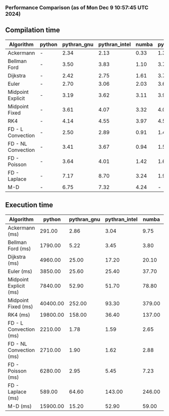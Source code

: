 ### Performance Comparison (as of Mon Dec  9 10:57:45 UTC 2024)
## Compilation time
Algorithm                 | python                    | pythran_gnu               | pythran_intel             | numba                     | pyccel_fortran_gnu        | pyccel_c_gnu              | pyccel_fortran_intel      | pyccel_c_intel           
------------------------- | ------------------------- | ------------------------- | ------------------------- | ------------------------- | ------------------------- | ------------------------- | ------------------------- | -------------------------
Ackermann                 | -                         | 2.34                      | 2.13                      | 0.33                      | 1.35                      | 1.32                      | 1.45                      | 1.40                     
Bellman Ford              | -                         | 3.50                      | 3.83                      | 1.10                      | 3.72                      | 3.99                      | 3.81                      | 4.03                     
Dijkstra                  | -                         | 2.42                      | 2.75                      | 1.61                      | 3.76                      | 4.02                      | 3.92                      | 4.09                     
Euler                     | -                         | 2.70                      | 3.06                      | 2.03                      | 3.64                      | 4.00                      | 3.77                      | 4.00                     
Midpoint Explicit         | -                         | 3.19                      | 3.62                      | 3.11                      | 3.94                      | 4.27                      | 4.14                      | 4.32                     
Midpoint Fixed            | -                         | 3.61                      | 4.07                      | 3.32                      | 4.02                      | 4.36                      | 4.25                      | 4.48                     
RK4                       | -                         | 4.14                      | 4.55                      | 3.97                      | 4.54                      | 4.74                      | 4.67                      | 4.94                     
FD - L Convection         | -                         | 2.50                      | 2.89                      | 0.91                      | 1.46                      | 4.12                      | 1.67                      | 4.06                     
FD - NL Convection        | -                         | 3.41                      | 3.67                      | 0.94                      | 1.51                      | 4.14                      | 1.72                      | 4.22                     
FD - Poisson              | -                         | 3.64                      | 4.01                      | 1.42                      | 1.61                      | 4.25                      | 3.06                      | 4.26                     
FD - Laplace              | -                         | 7.17                      | 8.70                      | 3.24                      | 1.92                      | 4.54                      | 2.23                      | 4.56                     
M-D                       | -                         | 6.75                      | 7.32                      | 4.24                      | -                         | -                         | -                         | -                        

## Execution time
Algorithm                 | python                    | pythran_gnu               | pythran_intel             | numba                     | pyccel_fortran_gnu        | pyccel_c_gnu              | pyccel_fortran_intel      | pyccel_c_intel           
------------------------- | ------------------------- | ------------------------- | ------------------------- | ------------------------- | ------------------------- | ------------------------- | ------------------------- | -------------------------
Ackermann (ms)            | 291.00                    | 2.86                      | 3.04                      | 9.75                      | 1.50                      | 1.55                      | 9.38                      | 4.33                     
Bellman Ford (ms)         | 1790.00                   | 5.22                      | 3.45                      | 3.80                      | 2.98                      | 6.16                      | -                         | 19.10                    
Dijkstra (ms)             | 4960.00                   | 25.00                     | 17.20                     | 20.10                     | 18.40                     | 31.00                     | -                         | 23.50                    
Euler (ms)                | 3850.00                   | 25.60                     | 25.40                     | 37.70                     | 15.50                     | 143.00                    | 13.90                     | 127.00                   
Midpoint Explicit (ms)    | 7840.00                   | 52.90                     | 51.70                     | 78.80                     | 24.20                     | 280.00                    | 16.50                     | 249.00                   
Midpoint Fixed (ms)       | 40400.00                  | 252.00                    | 93.30                     | 379.00                    | 76.90                     | 1390.00                   | 59.10                     | 1210.00                  
RK4 (ms)                  | 19800.00                  | 158.00                    | 36.40                     | 137.00                    | 34.50                     | 487.00                    | 40.00                     | 403.00                   
FD - L Convection (ms)    | 2210.00                   | 1.78                      | 1.59                      | 2.65                      | 1.50                      | 1.87                      | -                         | 4.06                     
FD - NL Convection (ms)   | 2710.00                   | 1.90                      | 1.62                      | 2.88                      | 1.86                      | 2.01                      | -                         | 4.12                     
FD - Poisson (ms)         | 6280.00                   | 2.95                      | 5.45                      | 7.23                      | 2.78                      | 3.73                      | -                         | 5.10                     
FD - Laplace (ms)         | 589.00                    | 64.60                     | 143.00                    | 246.00                    | 58.80                     | 280.00                    | -                         | 276.00                   
M-D (ms)                  | 15900.00                  | 15.20                     | 52.90                     | 59.00                     | -                         | -                         | -                         | -                        
